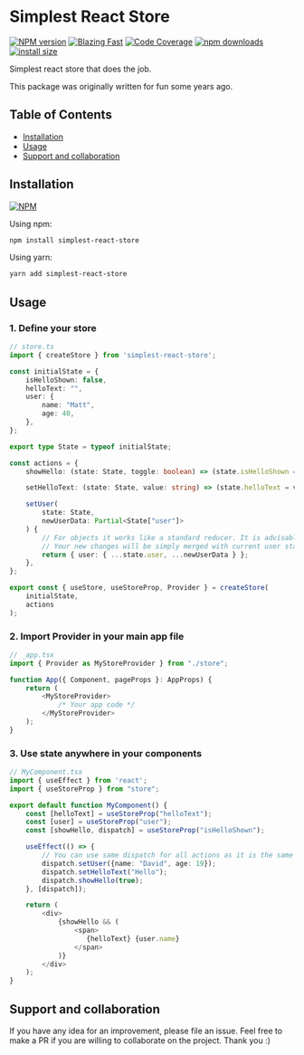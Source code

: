 # Simplest React Store

[npm-url]: https://npmjs.org/package/simplest-react-store
[npm-image]: http://img.shields.io/npm/v/simplest-react-store.svg

[![NPM version][npm-image]][npm-url] [![Blazing Fast](https://badgen.now.sh/badge/speed/blazing%20%F0%9F%94%A5/green)](https://github.com/MattCCC/simplest-react-store) [![Code Coverage](https://badgen.now.sh/badge/coverage/94.53/blue)](https://github.com/MattCCC/simplest-react-store) [![npm downloads](https://img.shields.io/npm/dm/simplest-react-store.svg?style=flat-square)](http://npm-stat.com/charts.html?package=simplest-react-store) [![install size](https://packagephobia.now.sh/badge?p=simplest-react-store)](https://packagephobia.now.sh/result?p=simplest-react-store)

Simplest react store that does the job.

This package was originally written for fun some years ago.

## Table of Contents

- [Installation](#installation)
- [Usage](#usage)
- [Support and collaboration](#support-and-collaboration)

## Installation

[![NPM](https://nodei.co/npm/simplest-react-store.png)](https://npmjs.org/package/simplest-react-store)

Using npm:

```bash
npm install simplest-react-store
```

Using yarn:

```bash
yarn add simplest-react-store
```

## Usage

### 1. Define your store
```typescript
// store.ts
import { createStore } from 'simplest-react-store';

const initialState = {
    isHelloShown: false,
    helloText: "",
    user: {
        name: "Matt",
        age: 40,
    },
};

export type State = typeof initialState;

const actions = {
    showHello: (state: State, toggle: boolean) => (state.isHelloShown = toggle),

    setHelloText: (state: State, value: string) => (state.helloText = value),

    setUser(
        state: State,
        newUserData: Partial<State["user"]>
    ) {
        // For objects it works like a standard reducer. It is advisable for nested objects
        // Your new changes will be simply merged with current user state
        return { user: { ...state.user, ...newUserData } };
    },
};

export const { useStore, useStoreProp, Provider } = createStore(
    initialState,
    actions
);
```

### 2. Import Provider in your main app file
```typescript
// _app.tsx
import { Provider as MyStoreProvider } from "./store";

function App({ Component, pageProps }: AppProps) {
    return (
        <MyStoreProvider>
            /* Your app code */
        </MyStoreProvider>
    );
}
```

### 3. Use state anywhere in your components
```typescript
// MyComponent.tsx
import { useEffect } from 'react';
import { useStoreProp } from "store";

export default function MyComponent() {
    const [helloText] = useStoreProp("helloText");
    const [user] = useStoreProp("user");
    const [showHello, dispatch] = useStoreProp("isHelloShown");

    useEffect(() => {
        // You can use same dispatch for all actions as it is the same store
        dispatch.setUser({name: "David", age: 19});
        dispatch.setHelloText("Hello");
        dispatch.showHello(true);
    }, [dispatch]);

    return (
        <div>
            {showHello && (
                <span>
                   {helloText} {user.name}
                </span>
            )}
        </div>
    );
}

```

## Support and collaboration

If you have any idea for an improvement, please file an issue. Feel free to make a PR if you are willing to collaborate on the project. Thank you :)
